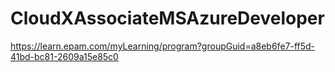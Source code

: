 # CloudXAssociateMSAzureDeveloper
https://learn.epam.com/myLearning/program?groupGuid=a8eb6fe7-ff5d-41bd-bc81-2609a15e85c0
